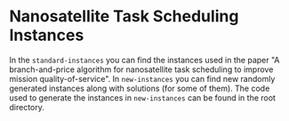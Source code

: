 # Nanosatellite Task Scheduling Instances

In the `standard-instances` you can find the instances used in the paper "A branch-and-price algorithm for nanosatellite task scheduling to improve mission quality-of-service".
In `new-instances` you can find new randomly generated instances along with solutions (for some of them).
The code used to generate the instances in `new-instances` can be found in the root directory.
